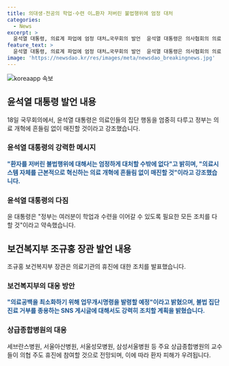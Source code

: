 ```yaml
---
title: 의대생·전공의 학업·수련 이…환자 저버린 불법행위에 엄정 대처
categories:
  - News
excerpt: >
  윤석열 대통령, 의료계 파업에 엄정 대처…국무회의 발언  윤석열 대통령은 의사협회의 의료 파업을 비판하며 환자를 저버리는 행위는 엄정 대처해야 한다고 강조했다. 또한 정부는 의료시스템 혁신에 흔들림 없이 매진할 것이라고 밝히고, 의대생과 전공의들에게는 필요한 조치를 취할 것이라고 약속했다. 보건복지부는 의료기관에 업무개시명령을 발령하고, 의료법에 따라 업무정지 등의 행정처분을 진행할 예정이며, 불법 집단 진료 거부에 대해서는 강력히 대응할 것이라 밝혔다.
feature_text: >
  윤석열 대통령, 의료계 파업에 엄정 대처…국무회의 발언  윤석열 대통령은 의사협회의 의료 파업을 비판하며 환자를 저버리는 행위는 엄정 대처해야 한다고 강조했다. 또한 정부는 의료시스템 혁신에 흔들림 없이 매진할 것이라고 밝히고, 의대생과 전공의들에게는 필요한 조치를 취할 것이라고 약속했다. 보건복지부는 의료기관에 업무개시명령을 발령하고, 의료법에 따라 업무정지 등의 행정처분을 진행할 예정이며, 불법 집단 진료 거부에 대해서는 강력히 대응할 것이라 밝혔다.
image: 'https://newsdao.kr/res/images/meta/newsdao_breakingnews.jpg'
---
```


<p><img src="https://newsdao.kr/res/images/meta/newsdao_breakingnews.jpg" alt="koreaapp 속보" /></p>

<h2 data-ke-size="size26">윤석열 대통령 발언 내용</h2>

<p data-ke-size="size16">18일 국무회의에서, 윤석열 대통령은 의료인들의 집단 행동을 엄중히 다루고 정부는 의료 개혁에 흔들림 없이 매진할 것이라고 강조했습니다.</p>

<h3>윤석열 대통령의 강력한 메시지</h3>

<p data-ke-size="size16"><b><span style="color: #1a5490;">"환자를 저버린 불법행위에 대해서는 엄정하게 대처할 수밖에 없다"고 밝히며, "의료시스템 자체를 근본적으로 혁신하는 의료 개혁에 흔들림 없이 매진할 것"이라고 강조했습니다.</span></b></p>

<h3>윤석열 대통령의 다짐</h3>

<p data-ke-size="size16">윤 대통령은 "정부는 여러분이 학업과 수련을 이어갈 수 있도록 필요한 모든 조치를 다할 것"이라고 약속했습니다.</p>

<h2 data-ke-size="size26">보건복지부 조규홍 장관 발언 내용</h2>

<p data-ke-size="size16">조규홍 보건복지부 장관은 의료기관의 휴진에 대한 조치를 발표했습니다.</p>

<h3>보건복지부의 대응 방안</h3>

<p data-ke-size="size16"><b><span style="color: #1a5490;">"의료공백을 최소화하기 위해 업무개시명령을 발령할 예정"이라고 밝혔으며, 불법 집단 진료 거부를 종용하는 SNS 게시글에 대해서도 강력히 조치할 계획을 밝혔습니다.</span></b></p>

<h3>상급종합병원의 대응</h3>

<p data-ke-size="size16">세브란스병원, 서울아산병원, 서울성모병원, 삼성서울병원 등 주요 상급종합병원의 교수들이 의협 주도 휴진에 참여할 것으로 전망되며, 이에 따라 환자 피해가 우려됩니다.</p>

